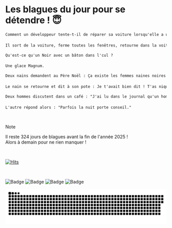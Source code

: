 
<h1>Les blagues du jour pour se détendre ! 😇</h1>

```diff
Comment un développeur tente-t-il de réparer sa voiture lorsqu'elle a un problème ?

Il sort de la voiture, ferme toutes les fenêtres, retourne dans la voiture, et essaie de redémarrer.
```

```diff
Qu'est-ce qu'un Noir avec un bâton dans l'cul ?

Une glace Magnum.
```

```diff
Deux nains demandent au Père Noël : Ça existe les femmes naines noires et blanches au pôle nord ? Il leur répond non de la tête...

Le nain se retourne et dit à son pote : Je t'avait bien dit ! T'as niqué un pingouin !
```

```diff
Deux hommes discutent dans un café : "J'ai lu dans le journal qu'un homme a tué sa femme le lendemain de sa nuit de noces."

L'autre répond alors : "Parfois la nuit porte conseil."
```

<br/>

> [!NOTE]
> Il reste 324 jours de blagues avant la fin de l'année 2025 ! <br/>
> Alors à demain pour ne rien manquer !

<br/>


[![Hits](https://hits.seeyoufarm.com/api/count/incr/badge.svg?url=https%3A%2F%2Fgithub.com%2FClems02%2Fhit-counter&count_bg=%23003E80&title_bg=%235C9FE1&icon=powershell.svg&icon_color=%23FFFFFF&title=Visite&edge_flat=false)](https://hits.seeyoufarm.com)


<br/>


![Badge](https://img.shields.io/badge/Last%20updated%20on-white?style=for-the-badge&logo=clockify)   ![Badge](https://img.shields.io/badge/11/02-white?style=for-the-badge) ![Badge](https://img.shields.io/badge/at-white?style=for-the-badge) ![Badge](https://img.shields.io/badge/02:59-white?style=for-the-badge)


<p align="center">
 <img width="1000" src="assets/github-snake.svg" alt="snake"/>
</p>
